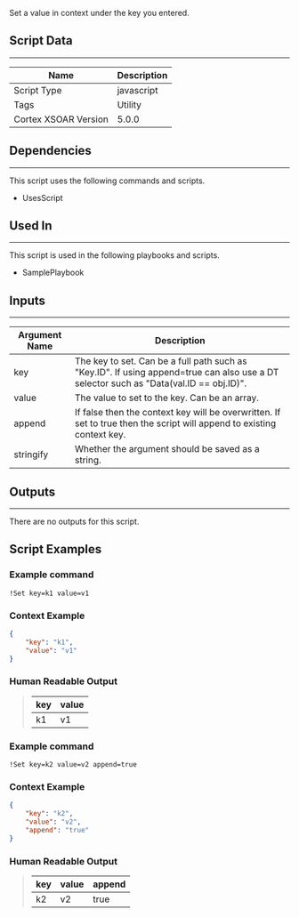Set a value in context under the key you entered.

## Script Data

---

| **Name** | **Description** |
| --- | --- |
| Script Type | javascript |
| Tags | Utility |
| Cortex XSOAR Version | 5.0.0 |

## Dependencies

---
This script uses the following commands and scripts.

* UsesScript

## Used In

---
This script is used in the following playbooks and scripts.

* SamplePlaybook

## Inputs

---

| **Argument Name** | **Description** |
| --- | --- |
| key | The key to set. Can be a full path such as "Key.ID". If using append=true can also use a DT selector such as "Data\(val.ID == obj.ID\)". |
| value | The value to set to the key. Can be an array. |
| append | If false then the context key will be overwritten. If set to true then the script will append to existing context key. |
| stringify | Whether the argument should be saved as a string. |

## Outputs

---
There are no outputs for this script.

## Script Examples

### Example command

```!Set key=k1 value=v1```

### Context Example

```json
{
    "key": "k1",
    "value": "v1"
}
```

### Human Readable Output

>key | value
>--- | ---
>k1 | v1

### Example command

```!Set key=k2 value=v2 append=true```

### Context Example

```json
{
    "key": "k2",
    "value": "v2",
    "append": "true"
}
```

### Human Readable Output

>key | value | append
>--- | --- | ---
>k2 | v2 | true
